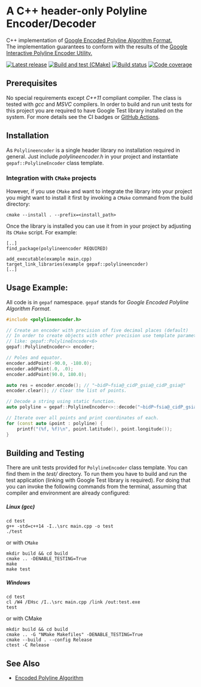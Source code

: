 # A C++ header-only Polyline Encoder/Decoder
C++ implementation of [Google Encoded Polyline Algorithm Format.](https://developers.google.com/maps/documentation/utilities/polylinealgorithm)<br>
The implementation guarantees to conform with the results of the [Google Interactive Polyline Encoder Utility.](https://developers.google.com/maps/documentation/utilities/polylineutility)

[![Latest release](https://img.shields.io/github/v/release/vahancho/polylineencoder?include_prereleases)](https://github.com/vahancho/polylineencoder/releases)
[![Build and test (CMake)](https://github.com/vahancho/polylineencoder/actions/workflows/cmake.yml/badge.svg)](https://github.com/vahancho/polylineencoder/actions/workflows/cmake.yml)
[![Build status](https://ci.appveyor.com/api/projects/status/6tg1kkp5fgk3x2fd?svg=true)](https://ci.appveyor.com/project/vahancho/polylineencoder)
[![Code coverage](https://codecov.io/gh/vahancho/polylineencoder/branch/master/graph/badge.svg)](https://codecov.io/gh/vahancho/polylineencoder)

## Prerequisites

No special requirements except *C++11* compliant compiler. The class is tested with
*gcc* and *MSVC* compilers. In order to build and run unit tests
for this project you are required to have Google Test library installed on the system.
For more details see the CI badges or [GitHub Actions](https://github.com/vahancho/polylineencoder/actions).

## Installation

As `Polylineencoder` is a single header library no installation required in general. Just include
*polylineencoder.h* in your project and instantiate `gepaf::PolylineEncoder` class template.

### Integration with `CMake` projects

However, if you use `CMake` and want to integrate the library into your project
you might want to install it first by invoking a `CMake` command from the build directory:

```
cmake --install . --prefix=<install_path>
```

Once the library is installed you can use it from in your project by adjusting its
`CMake` script. For example:

```
[..]
find_package(polylineencoder REQUIRED)

add_executable(example main.cpp)
target_link_libraries(example gepaf::polylineencoder)
[..]
```

## Usage Example:

All code is in `gepaf` namespace. `gepaf` stands for *Google Encoded Polyline Algorithm Format*.

```cpp
#include <polylineencoder.h>

// Create an encoder with precision of five decimal places (default)
// In order to create objects with other precision use template parameter
// like: gepaf::PolylineEncoder<6>
gepaf::PolylineEncoder<> encoder;

// Poles and equator.
encoder.addPoint(-90.0, -180.0);
encoder.addPoint(.0, .0);
encoder.addPoint(90.0, 180.0);

auto res = encoder.encode(); // "~bidP~fsia@_cidP_gsia@_cidP_gsia@"
encoder.clear(); // Clear the list of points.

// Decode a string using static function.
auto polyline = gepaf::PolylineEncoder<>::decode("~bidP~fsia@_cidP_gsia@_cidP_gsia@");

// Iterate over all points and print coordinates of each.
for (const auto &point : polyline) {
    printf("(%f, %f)\n", point.latitude(), point.longitude());
}
```

## Building and Testing

There are unit tests provided for `PolylineEncoder` class template. You can find them in the *test/* directory.
To run them you have to build and run the test application (linking with Google
Test library is required). For doing that you can invoke the following commands
from the terminal, assuming that compiler and environment are already configured:

##### Linux (gcc)
```
cd test
g++ -std=c++14 -I..\src main.cpp -o test
./test
```

or with `CMake`

```
mkdir build && cd build
cmake .. -DENABLE_TESTING=True
make
make test
```

##### Windows
```
cd test
cl /W4 /EHsc /I..\src main.cpp /link /out:test.exe
test
```

or with CMake

```
mkdir build && cd build
cmake .. -G "NMake Makefiles" -DENABLE_TESTING=True
cmake --build . --config Release
ctest -C Release
```

## See Also

* [Encoded Polyline Algorithm](https://developers.google.com/maps/documentation/utilities/polylinealgorithm)
